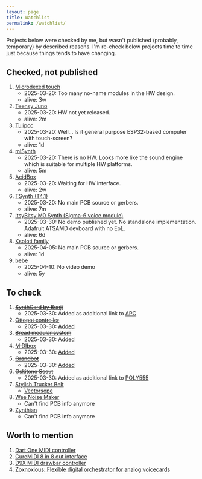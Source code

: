 ```yaml
---
layout: page
title: Watchlist
permalink: /watchlist/
---
```


Projects below were checked by me, but wasn't published (probably, temporary) by described reasons. I'm re-check below projects time to time just because things tends to have changing.

## Checked, not published
1. [Microdexed touch](https://codeberg.org/positionhigh/MicroDexed-touch)
    - 2025-03-20: Too many no-name modules in the HW design.
    - alive: 3w
1. [Teensy Juno](https://github.com/wang-edward/teensy-juno)
    - 2025-03-20: HW not yet released.
    - alive: 2m
1. [Tulipcc](https://github.com/shorepine/tulipcc)
    - 2025-03-20: Well... Is it general purpose ESP32-based computer with touch-screen?
    - alive: 1d
1. [mlSynth](https://github.com/marcel-licence/ml_synth_basic_example)
    - 2025-03-20: There is no HW. Looks more like the sound engine which is suitable for multiple HW platforms.
    - alive: 5m
1. [AcidBox](https://github.com/copych/AcidBox)
    - 2025-03-20: Waiting for HW interface.
    - alive: 2w
1. [TSynth (T4.1)](https://github.com/ElectroTechnique/TSynth-Teensy4.1)
    - 2025-03-20: No main PCB source or gerbers.
    - alive: 7m
1. [ItsyBitsy M0 Synth (Sigma-6 voice module)](https://www.mjbauer.biz/Sigma6_M0_synth_weblog.htm)
    - 2025-03-30: No demo published yet. No standalone implementation. Adafruit ATSAMD devboard with no EoL.
    - alive: 6d
1. [Ksoloti family](https://ksoloti.github.io/5-resources.html)
    - 2025-04-05: No main PCB source or gerbers.
    - alive: 1d
1. [bebe](https://github.com/pangrus/bebe)
    - 2025-04-10: No video demo
    - alive: 5y

## To check
1. [~~SynthCard by Benji~~](https://benjiaomodular.com/post/2022-11-26-synthcard/)
    - 2025-03-30: Added as additional link to [APC](/synths/attiny-punk-console)
1. [~~Ottopot controller~~](https://gerotakke.de/ottopot/)
    - 2025-03-30: [Added](/synths/ottopot)
1. [~~Bread modular system~~](https://github.com/bread-modular/bread-modular)
    - 2025-03-30: [Added](/synths/bread-modular)
1. [~~MIDIbox~~](http://ucapps.de/)
    - 2025-03-30: [Added](/synths/midibox)
1. [~~Grandbot~~](https://github.com/handeyeco/Grandbot)
    - 2025-03-30: [Added](/synths/grandbot)
1. [~~Oskitone Scout~~](https://github.com/oskitone/scout)
    - 2025-03-30: Added as additional link to [POLY555](/synths/poly555)
1. [Stylish Trucker Belt](https://github.com/softegg/Stylish-Trucker-Belt-Synthesizer)
    - [Vectorsope](https://github.com/softegg/Vectorscope-Synth)
1. [Wee Noise Maker](/synths/wee-noise-maker)
    - Can't find PCB info anymore
1. [Zynthian](/synths/zynthian)
    - Can't find PCB info anymore

## Worth to mention
1. [Dart One MIDI controller](https://dartmobo.com/dart-one-arduino-open-controller-arcade/)
1. [CureMIDI 8 in 8 out interface](https://github.com/keshikan/CureMIDI8)
1. [D9X MIDI drawbar controller](https://github.com/ZioGuido/GMLAB_D9X/tree/master)
1. [Zoxnoxious: Flexible digital orchestrator for analog voicecards](https://github.com/brer-rabbit/zoxnoxious/)